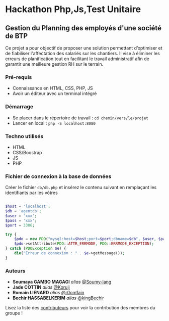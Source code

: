 # Hackathon Php,Js,Test Unitaire

## Gestion du Planning des employés d'une société de BTP

Ce projet a pour objectif de proposer une solution permettant d’optimiser et de fiabiliser l'affectation des salariés sur les chantiers. Il vise à éliminer les erreurs de planification tout en facilitant le travail administratif afin de garantir une meilleure gestion RH sur le terrain.

### Pré-requis
* Connaissance en HTML, CSS, PHP, JS
* Avoir un éditeur avec un terminal intégré

### Démarrage
* Se placer dans le répertoire de travail : ``cd chemin/vers/le/projet``
* Lancer en local :  ``php -S localhost:8080``

### Techno utilisés 
* HTML
* CSS/Boostrap
* JS
* PHP

### Fichier de connexion à la base de données

Créer le fichier ``db/db.php`` et insérez le contenu suivant en remplaçant les identifiants par les vôtres
``` php

$host = 'localhost';
$db = 'agentdb';
$user = 'xxx';
$pass = 'xxx';
$port = 3306;

try {
    $pdo = new PDO("mysql:host=$host;port=$port;dbname=$db", $user, $pass);
    $pdo->setAttribute(PDO::ATTR_ERRMODE, PDO::ERRMODE_EXCEPTION);
} catch (PDOException $e) {
    die("Erreur de connexion : " . $e->getMessage());
}

```

### Auteurs
* **Soumaya GAMBO MAGAGI** _alias_ [@Soumy-lang](https://github.com/Soumy-lang)
* **Jade COTTIN** _alias_ [@Koruji](https://github.com/Koruji)
* **Romain LIÉNARD** _alias_ [@r0om1ain](https://github.com/r0om1ain)
* **Bechir HASSABELKERIM** _alias_ [@kingBechir](https://github.com/kingBechir)

Lisez la liste des [contributeurs](https://github.com/Soumy-lang/Hackathon2025-ipssi/graphs/contributors) pour voir la contribution des membres du groupe !
